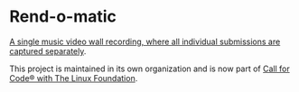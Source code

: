 # Rend-o-matic

[A single music video wall recording, where all individual submissions are captured separately](https://github.com/Rend-o-matic). 

This project is maintained in its own organization and is now part of [Call for Code® with The Linux Foundation](https://www.linuxfoundation.org/projects/call-for-code/).
